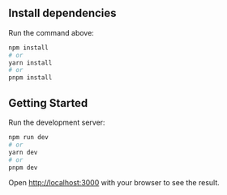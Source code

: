 ## Install dependencies
Run the command above: 
```bash
npm install
# or
yarn install
# or
pnpm install
```
## Getting Started

Run the development server:

```bash
npm run dev
# or
yarn dev
# or
pnpm dev
```

Open [http://localhost:3000](http://localhost:3000) with your browser to see the result.

